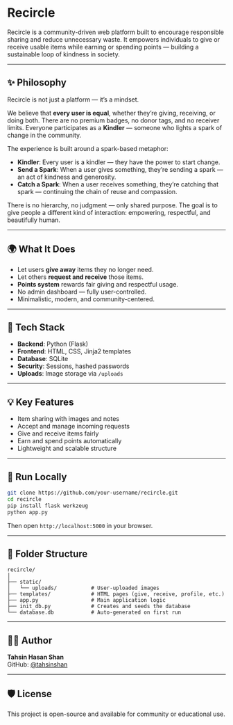 # Recircle

Recircle is a community-driven web platform built to encourage responsible sharing and reduce unnecessary waste. It empowers individuals to give or receive usable items while earning or spending points — building a sustainable loop of kindness in society.

---

## ✨ Philosophy

Recircle is not just a platform — it’s a mindset.

We believe that **every user is equal**, whether they’re giving, receiving, or doing both. There are no premium badges, no donor tags, and no receiver limits. Everyone participates as a **Kindler** — someone who lights a spark of change in the community.

The experience is built around a spark-based metaphor:

- **Kindler**: Every user is a kindler — they have the power to start change.
- **Send a Spark**: When a user gives something, they’re sending a spark — an act of kindness and generosity.
- **Catch a Spark**: When a user receives something, they’re catching that spark — continuing the chain of reuse and compassion.

There is no hierarchy, no judgment — only shared purpose. The goal is to give people a different kind of interaction: empowering, respectful, and beautifully human.

---

## 🌍 What It Does

- Let users **give away** items they no longer need.
- Let others **request and receive** those items.
- **Points system** rewards fair giving and respectful usage.
- No admin dashboard — fully user-controlled.
- Minimalistic, modern, and community-centered.

---

## 🔧 Tech Stack

- **Backend**: Python (Flask)
- **Frontend**: HTML, CSS, Jinja2 templates
- **Database**: SQLite
- **Security**: Sessions, hashed passwords
- **Uploads**: Image storage via `/uploads`

---

## 💡 Key Features

- Item sharing with images and notes
- Accept and manage incoming requests
- Give and receive items fairly
- Earn and spend points automatically
- Lightweight and scalable structure

---

## 🚀 Run Locally

```bash
git clone https://github.com/your-username/recircle.git
cd recircle
pip install flask werkzeug
python app.py
```

Then open `http://localhost:5000` in your browser.

---

## 📁 Folder Structure

```
recircle/
│
├── static/
│   └── uploads/           # User-uploaded images
├── templates/             # HTML pages (give, receive, profile, etc.)
├── app.py                 # Main application logic
├── init_db.py             # Creates and seeds the database
└── database.db            # Auto-generated on first run
```

---

## 👨‍💻 Author

**Tahsin Hasan Shan**  
GitHub: [@tahsinshan](https://github.com/tahsinshan)

---

## 🛡 License

This project is open-source and available for community or educational use.